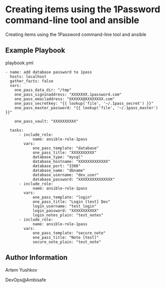 Creating items using the 1Password command-line tool and ansible
=========

Creating items using the 1Password command-line tool and ansible

Example Playbook
----------------

playbook.yml

```
- name: add database password to 1pass
  hosts: localhost
  gather_facts: false
  vars:
    one_pass_data_dir: "/tmp"
    one_pass_signinaddress: "XXXXXXX.1password.com"
    one_pass_emailaddress: "XXXXXX@XXXXXXXX.com"
    one_pass_secretkey: "{{ lookup('file', '~/.1pass_secret') }}"
    one_pass_master_password: "{{ lookup('file', '~/.1pass_master') }}"

    one_pass_vault: "XXXXXXXXXX"

  tasks:
      - include_role:
            name: ansible-role-1pass
        vars:
            one_pass_template: "database"
            one_pass_title: "XXXXXXXXXX"
            database_type: "mysql"
            database_hostname: "XXXXXXXXXXXXX"
            database_port: "3306"
            database_name: "dbname"
            database_username: "dev_user"
            database_password: "XXXXXXXXXXXXXXX"
      - include_role:
            name: ansible-role-1pass
        vars:
            one_pass_template: "login"
            one_pass_title: "Login [test] Dev"
            login_username: "test_login"
            login_password: "XXXXXXXXXXX"
            login_notes_plain: "test_notes"
      - include_role:
            name: ansible-role-1pass
        vars:
            one_pass_template: "secure_note"
            one_pass_title: "Note [test]"
            secure_note_plain: "test_note"
```

Author Information
------------------
Artem Yushkov

DevOps@Ambisafe
